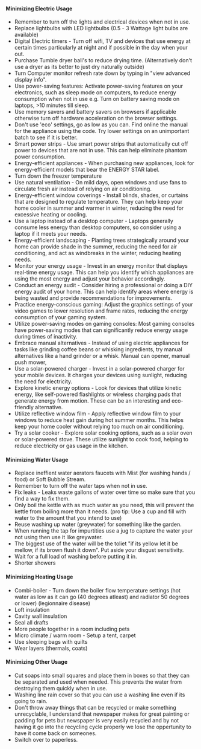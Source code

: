 #### Minimizing Electric Usage
- Remember to turn off the lights and electrical devices when not in use.
- Replace lightbulbs with LED lightbulbs (0.5 - 3 Wattage light bulbs are available)
- Digital Electric timers - Turn off wifi, TV and devices that use energy at certain times particularly at night and if possible in the day when your out.
- Purchase Tumble dryer ball's to reduce drying time. (Alternatively don't use a dryer as its better to just dry naturally outside)
- Turn Computer monitor refresh rate down by typing in "view advanced display info".
- Use power-saving features: Activate power-saving features on your electronics, such as sleep mode on computers, to reduce energy consumption when not in use e.g. Turn on battery saving mode on laptops, >10 minutes till sleep.
- Use memory savers and battery savers on browsers if applicable otherwise turn off hardware acceleration on the browser settings.
- Don't use 'eco' settings, go as low as you can. Find online the manual for the appliance using the code. Try lower settings on an unimportant batch to see if it is better.
- Smart power strips - Use smart power strips that automatically cut off power to devices that are not in use. This can help eliminate phantom power consumption.
- Energy-efficient appliances - When purchasing new appliances, look for energy-efficient models that bear the ENERGY STAR label.
- Turn down the freezer temperature
- Use natural ventilation - On mild days, open windows and use fans to circulate fresh air instead of relying on air conditioning.
- Energy-efficient window coverings - Install blinds, shades, or curtains that are designed to regulate temperature. They can help keep your home cooler in summer and warmer in winter, reducing the need for excessive heating or cooling.
- Use a laptop instead of a desktop computer - Laptops generally consume less energy than desktop computers, so consider using a laptop if it meets your needs.
- Energy-efficient landscaping - Planting trees strategically around your home can provide shade in the summer, reducing the need for air conditioning, and act as windbreaks in the winter, reducing heating needs.
- Monitor your energy usage - Invest in an energy monitor that displays real-time energy usage. This can help you identify which appliances are using the most energy and adjust your behavior accordingly.
- Conduct an energy audit - Consider hiring a professional or doing a DIY energy audit of your home. This can help identify areas where energy is being wasted and provide recommendations for improvements.
- Practice energy-conscious gaming: Adjust the graphics settings of your video games to lower resolution and frame rates, reducing the energy consumption of your gaming system.
- Utilize power-saving modes on gaming consoles: Most gaming consoles have power-saving modes that can significantly reduce energy usage during times of inactivity.
- Embrace manual alternatives - Instead of using electric appliances for tasks like grinding coffee beans or whisking ingredients, try manual alternatives like a hand grinder or a whisk. Manual can opener, manual push mower,
- Use a solar-powered charger - Invest in a solar-powered charger for your mobile devices. It charges your devices using sunlight, reducing the need for electricity.
- Explore kinetic energy options - Look for devices that utilize kinetic energy, like self-powered flashlights or wireless charging pads that generate energy from motion. These can be an interesting and eco-friendly alternative.
- Utilize reflective window film - Apply reflective window film to your windows to reduce heat gain during hot summer months. This helps keep your home cooler without relying too much on air conditioning.
- Try a solar cooker - Explore solar cooking options, such as a solar oven or solar-powered stove. These utilize sunlight to cook food, helping to reduce electricity or gas usage in the kitchen.

#### Minimizing Water Usage
- Replace ineffient water aerators faucets with Mist (for washing hands / food) or Soft Bubble Stream.
- Remember to turn off the water taps when not in use.
- Fix leaks - Leaks waste gallons of water over time so make sure that you find a way to fix them.
- Only boil the kettle with as much water as you need, this will prevent the kettle from boiling more than it needs. (pro tip: Use a cup and fill with water to the amount that you intend to use)
- Reuse washing up water (greywater) for something like the garden.
- When running the tap for impurtities use a jug to capture the water your not using then use it like greywater.
- The biggest use of the water will be the toliet "if its yellow let it be mellow, if its brown flush it down". Put aside your disgust sensitivity.
- Wait for a full load of washing before putting it in.
- Shorter showers

#### Minimizing Heating Usage
- Combi-boiler - Turn down the boiler flow temperature settings (hot water as low as it can go (40 degrees atleast) and radiator 50 degrees or lower) (legionnaire disease)
- Loft insulation
- Cavity wall insulation
- Seal all drafts
- More people together in a room including pets
- Micro climate / warm room - Setup a tent, carpet
- Use sleeping bags with quilts
- Wear layers (thermals, coats)

#### Minimizing Other Usage
- Cut soaps into small squares and place them in boxes so that they can be separated and used when needed. This prevents the water from destroying them quickly when in use.
- Washing line rain cover so that you can use a washing line even if its going to rain.
- Don't throw away things that can be recycled or make something unrecyclable, I understand that newspaper makes for great painting or padding for pets but newspaper is very easily recycled and by not having it go into the recycling cycle properly we lose the oppertunity to have it come back on someones.
- Switch over to paperless.